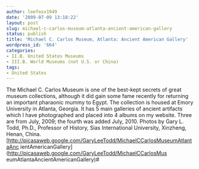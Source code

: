 ```yaml
---
author: leefoxx1949
date: '2009-07-09 13:18:22'
layout: post
slug: michael-c-carlos-museum-atlanta-ancient-american-gallery
status: publish
title: 'Michael C. Carlos Museum, Atlanta: Ancient American Gallery'
wordpress_id: '664'
categories:
- II.B. United States Museums
- III.B. World Museums (not U.S. or China)
tags:
- United States
---
```


The Michael C. Carlos Museum is one of the best-kept secrets of great museum
collections, although it did gain some fame recently for returning an
important pharaonic mummy to Egypt. The collection is housed at Emory
University in Atlanta, Georgia. It has 5 main galleries of ancient artifacts
which I have photographed and placed into 4 albums on my website. Three are
from July, 2009; the fourth was added July, 2010. Photos by Gary L. Todd,
Ph.D., Professor of History, Sias International University, Xinzheng, Henan,
China. [http://picasaweb.google.com/GaryLeeTodd/MichaelCCarlosMuseumAtlantaAnc
ientAmericanGallery](http://picasaweb.google.com/GaryLeeTodd/MichaelCCarlosMus
eumAtlantaAncientAmericanGallery)#

